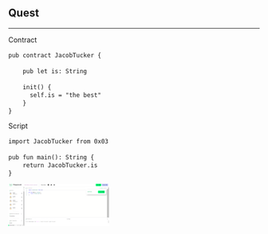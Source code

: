 ## Quest
<hr>

Contract
```
pub contract JacobTucker {

    pub let is: String

    init() {
      self.is = "the best"
    }
}
```

Script
```
import JacobTucker from 0x03

pub fun main(): String {
    return JacobTucker.is
}
```


<img src="./day1img1.png" width="40%">

